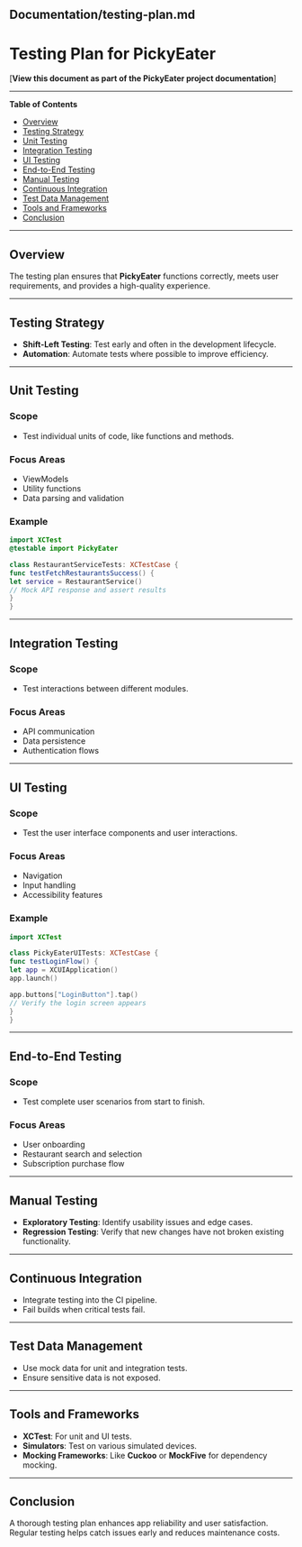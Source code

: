## Documentation/testing-plan.md

# Testing Plan for PickyEater

[**View this document as part of the PickyEater project documentation**]

---

**Table of Contents**

- [Overview](#overview)
- [Testing Strategy](#testing-strategy)
- [Unit Testing](#unit-testing)
- [Integration Testing](#integration-testing)
- [UI Testing](#ui-testing)
- [End-to-End Testing](#end-to-end-testing)
- [Manual Testing](#manual-testing)
- [Continuous Integration](#continuous-integration)
- [Test Data Management](#test-data-management)
- [Tools and Frameworks](#tools-and-frameworks)
- [Conclusion](#conclusion)

---

## Overview

The testing plan ensures that **PickyEater** functions correctly, meets user requirements, and provides a high-quality experience.

---

## Testing Strategy

- **Shift-Left Testing**: Test early and often in the development lifecycle.
- **Automation**: Automate tests where possible to improve efficiency.

---

## Unit Testing

### Scope

- Test individual units of code, like functions and methods.

### Focus Areas

- ViewModels
- Utility functions
- Data parsing and validation

### Example

```swift
import XCTest
@testable import PickyEater

class RestaurantServiceTests: XCTestCase {
func testFetchRestaurantsSuccess() {
let service = RestaurantService()
// Mock API response and assert results
}
}
```

---

## Integration Testing

### Scope

- Test interactions between different modules.

### Focus Areas

- API communication
- Data persistence
- Authentication flows

---

## UI Testing

### Scope

- Test the user interface components and user interactions.

### Focus Areas

- Navigation
- Input handling
- Accessibility features

### Example

```swift
import XCTest

class PickyEaterUITests: XCTestCase {
func testLoginFlow() {
let app = XCUIApplication()
app.launch()

app.buttons["LoginButton"].tap()
// Verify the login screen appears
}
}
```

---

## End-to-End Testing

### Scope

- Test complete user scenarios from start to finish.

### Focus Areas

- User onboarding
- Restaurant search and selection
- Subscription purchase flow

---

## Manual Testing

- **Exploratory Testing**: Identify usability issues and edge cases.
- **Regression Testing**: Verify that new changes have not broken existing functionality.

---

## Continuous Integration

- Integrate testing into the CI pipeline.
- Fail builds when critical tests fail.

---

## Test Data Management

- Use mock data for unit and integration tests.
- Ensure sensitive data is not exposed.

---

## Tools and Frameworks

- **XCTest**: For unit and UI tests.
- **Simulators**: Test on various simulated devices.
- **Mocking Frameworks**: Like **Cuckoo** or **MockFive** for dependency mocking.

---

## Conclusion

A thorough testing plan enhances app reliability and user satisfaction. Regular testing helps catch issues early and reduces maintenance costs.
